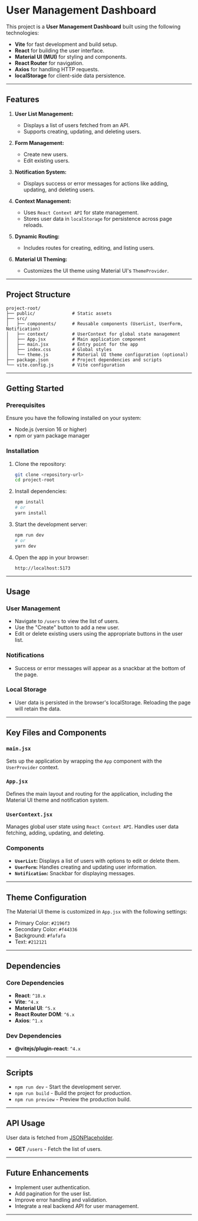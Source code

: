 # User Management Dashboard

This project is a **User Management Dashboard** built using the following technologies:

- **Vite** for fast development and build setup.
- **React** for building the user interface.
- **Material UI (MUI)** for styling and components.
- **React Router** for navigation.
- **Axios** for handling HTTP requests.
- **localStorage** for client-side data persistence.

---

## Features

1. **User List Management:**
   - Displays a list of users fetched from an API.
   - Supports creating, updating, and deleting users.

2. **Form Management:**
   - Create new users.
   - Edit existing users.

3. **Notification System:**
   - Displays success or error messages for actions like adding, updating, and deleting users.

4. **Context Management:**
   - Uses `React Context API` for state management.
   - Stores user data in `localStorage` for persistence across page reloads.

5. **Dynamic Routing:**
   - Includes routes for creating, editing, and listing users.

6. **Material UI Theming:**
   - Customizes the UI theme using Material UI's `ThemeProvider`.

---

## Project Structure

```
project-root/
├── public/              # Static assets
├── src/
│   ├── components/      # Reusable components (UserList, UserForm, Notification)
│   ├── context/         # UserContext for global state management
│   ├── App.jsx          # Main application component
│   ├── main.jsx         # Entry point for the app
│   ├── index.css        # Global styles
│   └── theme.js         # Material UI theme configuration (optional)
├── package.json         # Project dependencies and scripts
└── vite.config.js       # Vite configuration
```

---

## Getting Started

### Prerequisites

Ensure you have the following installed on your system:
- Node.js (version 16 or higher)
- npm or yarn package manager

### Installation

1. Clone the repository:
   ```bash
   git clone <repository-url>
   cd project-root
   ```

2. Install dependencies:
   ```bash
   npm install
   # or
   yarn install
   ```

3. Start the development server:
   ```bash
   npm run dev
   # or
   yarn dev
   ```

4. Open the app in your browser:
   ```
   http://localhost:5173
   ```

---

## Usage

### User Management
- Navigate to `/users` to view the list of users.
- Use the "Create" button to add a new user.
- Edit or delete existing users using the appropriate buttons in the user list.

### Notifications
- Success or error messages will appear as a snackbar at the bottom of the page.

### Local Storage
- User data is persisted in the browser's localStorage. Reloading the page will retain the data.

---

## Key Files and Components

### `main.jsx`
Sets up the application by wrapping the `App` component with the `UserProvider` context.

### `App.jsx`
Defines the main layout and routing for the application, including the Material UI theme and notification system.

### `UserContext.jsx`
Manages global user state using `React Context API`. Handles user data fetching, adding, updating, and deleting.

### Components
- **`UserList`:** Displays a list of users with options to edit or delete them.
- **`UserForm`:** Handles creating and updating user information.
- **`Notification`:** Snackbar for displaying messages.

---

## Theme Configuration
The Material UI theme is customized in `App.jsx` with the following settings:

- Primary Color: `#2196f3`
- Secondary Color: `#f44336`
- Background: `#fafafa`
- Text: `#212121`

---

## Dependencies

### Core Dependencies
- **React**: `^18.x`
- **Vite**: `^4.x`
- **Material UI**: `^5.x`
- **React Router DOM**: `^6.x`
- **Axios**: `^1.x`

### Dev Dependencies
- **@vitejs/plugin-react**: `^4.x`

---

## Scripts

- `npm run dev` - Start the development server.
- `npm run build` - Build the project for production.
- `npm run preview` - Preview the production build.

---

## API Usage

User data is fetched from [JSONPlaceholder](https://jsonplaceholder.typicode.com/users).

- **GET** `/users` - Fetch the list of users.

---

## Future Enhancements

- Implement user authentication.
- Add pagination for the user list.
- Improve error handling and validation.
- Integrate a real backend API for user management.

---


